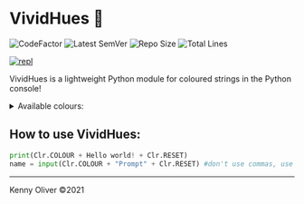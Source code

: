 # VividHues :rainbow:

![CodeFactor](https://www.codefactor.io/repository/github/KennyOliver/vividHues/badge?style=for-the-badge)
![Latest SemVer](https://img.shields.io/github/v/tag/KennyOliver/vividHues?label=version&sort=semver&style=for-the-badge)
![Repo Size](https://img.shields.io/github/repo-size/KennyOliver/vividHues?style=for-the-badge)
![Total Lines](https://img.shields.io/tokei/lines/github/KennyOliver/vividHues?style=for-the-badge)

[![repl](https://repl.it/badge/github/KennyOliver/vividHues)](https://repl.it/@KennyOliver/vividHues)

VividHues is a lightweight Python module for coloured strings in the Python console!

<details><summary>Available colours:</summary>

* BLACK
* RED
* GREEN
* ORANGE
* BLUE
* PURPLE
* CYAN
* WHITE
* LIME
* YELLOW
* PINK
* UNDERLINE
* BOLD
* RESET

</details>

## How to use VividHues:
```python
print(Clr.COLOUR + Hello world! + Clr.RESET)
name = input(Clr.COLOUR + "Prompt" + Clr.RESET) #don't use commas, use plusses!
```

---
Kenny Oliver ©2021
